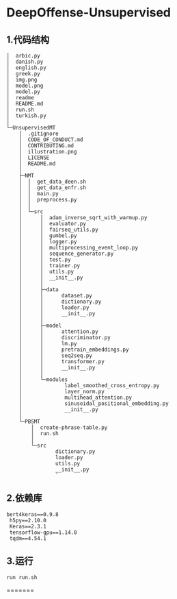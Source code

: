# DeepOffense-Unsupervised


## 1.代码结构

    │  arbic.py
    │  danish.py
    │  english.py
    │  greek.py
    │  img.png
    │  model.png
    │  model.py
    │  readme
    │  README.md
    │  run.sh
    │  turkish.py
    │
    └─UnsupervisedMT
        │  .gitignore
        │  CODE_OF_CONDUCT.md
        │  CONTRIBUTING.md
        │  illustration.png
        │  LICENSE
        │  README.md
        │
        ├─NMT
        │  │  get_data_deen.sh
        │  │  get_data_enfr.sh
        │  │  main.py
        │  │  preprocess.py
        │  │
        │  └─src
        │      │  adam_inverse_sqrt_with_warmup.py
        │      │  evaluator.py
        │      │  fairseq_utils.py
        │      │  gumbel.py
        │      │  logger.py
        │      │  multiprocessing_event_loop.py
        │      │  sequence_generator.py
        │      │  test.py
        │      │  trainer.py
        │      │  utils.py
        │      │  __init__.py
        │      │
        │      ├─data
        │      │      dataset.py
        │      │      dictionary.py
        │      │      loader.py
        │      │      __init__.py
        │      │
        │      ├─model
        │      │      attention.py
        │      │      discriminator.py
        │      │      lm.py
        │      │      pretrain_embeddings.py
        │      │      seq2seq.py
        │      │      transformer.py
        │      │      __init__.py
        │      │
        │      └─modules
        │              label_smoothed_cross_entropy.py
        │              layer_norm.py
        │              multihead_attention.py
        │              sinusoidal_positional_embedding.py
        │              __init__.py
        │
        └─PBSMT
            │  create-phrase-table.py
            │  run.sh
            │
            └─src
                    dictionary.py
                    loader.py
                    utils.py
                    __init__.py
                    `

## 2.依赖库
    
    bert4keras==0.9.8
     h5py==2.10.0 
     Keras==2.3.1
     tensorflow-gpu==1.14.0
     tqdm==4.54.1
   

## 3.运行

   
    run run.sh
    
=======
